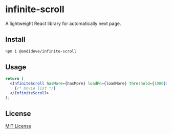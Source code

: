 # infinite-scroll

A lightweight React library for automatically next page.

## Install

```bash
npm i @andideve/infinite-scroll
```

## Usage

```jsx
return (
  <InfiniteScroll hasMore={hasMore} loadFn={loadMore} threshold={1000}>
    {/* movie list */}
  </InfiniteScroll>
);
```

## License

[MIT License](LICENSE)
